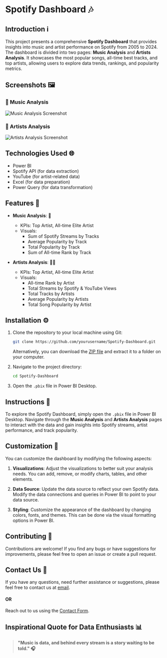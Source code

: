 
# Spotify Dashboard 🎶

## Introduction ℹ️

This project presents a comprehensive **Spotify Dashboard** that provides insights into music and artist performance on Spotify from 2005 to 2024. The dashboard is divided into two pages: **Music Analysis** and **Artists Analysis**. It showcases the most popular songs, all-time best tracks, and top artists, allowing users to explore data trends, rankings, and popularity metrics.

## Screenshots 🖼️

### 🎵 Music Analysis
![Music Analysis Screenshot](https://github.com/user-attachments/assets/f5d02d5a-fd6d-465a-b879-08889cd19e45)

### 🎤 Artists Analysis
![Artists Analysis Screenshot](https://github.com/user-attachments/assets/716d7dd8-7dbf-45d9-8d92-c7a11c0c441a)

## Technologies Used 🌐

- Power BI
- Spotify API (for data extraction)
- YouTube (for artist-related data)
- Excel (for data preparation)
- Power Query (for data transformation)

## Features 🌟

- **Music Analysis**: 🎵
   - KPIs: Top Artist, All-time Elite Artist
   - Visuals: 
      - Sum of Spotify Streams by Tracks
      - Average Popularity by Track
      - Total Popularity by Track
      - Sum of All-time Rank by Track

- **Artists Analysis**: 🧑‍🎤
  - KPIs: Top Artist, All-time Elite Artist
  - Visuals: 
    - All-time Rank by Artist
    - Total Streams by Spotify & YouTube Views
    - Total Tracks by Artists
    - Average Popularity by Artists
    - Total Song Popularity by Artist

## Installation ⚙️

1. Clone the repository to your local machine using Git:

   ```bash
   git clone https://github.com/yourusername/Spotify-Dashboard.git
   ```

   Alternatively, you can download the [ZIP file](https://github.com/adityaK1950/Spotify-Dashboard.git) and extract it to a folder on your computer.

2. Navigate to the project directory:
   ```bash
   cd Spotify-Dashboard
   ```

3. Open the `.pbix` file in Power BI Desktop.

## Instructions 🌟

To explore the Spotify Dashboard, simply open the `.pbix` file in Power BI Desktop. Navigate through the **Music Analysis** and **Artists Analysis** pages to interact with the data and gain insights into Spotify streams, artist performance, and track popularity.

## Customization 🔧

You can customize the dashboard by modifying the following aspects:

1. **Visualizations**: Adjust the visualizations to better suit your analysis needs. You can add, remove, or modify charts, tables, and other elements.

2. **Data Source**: Update the data source to reflect your own Spotify data. Modify the data connections and queries in Power BI to point to your data source.

3. **Styling**: Customize the appearance of the dashboard by changing colors, fonts, and themes. This can be done via the visual formatting options in Power BI.

## Contributing 🤝

Contributions are welcome! If you find any bugs or have suggestions for improvements, please feel free to open an issue or create a pull request.

## Contact Us 📧

If you have any questions, need further assistance or suggestions, please feel free to contact us at [email]( adityakakadeoffice@gmail.com).
#### OR
Reach out to us using the [Contact Form](https://forms.gle/cEcJ9uEiz1XVbsuw8).

## Inspirational Quote for Data Enthusiasts 📊
> #### "Music is data, and behind every stream is a story waiting to be told." 🎧
